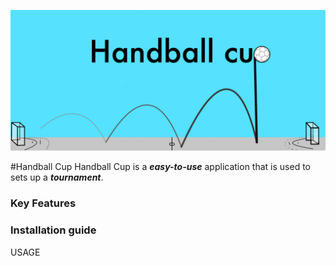 ![HandballCupLogo](finalprod/src/main/resources/edu/ntnu/idatt1002/g106/handballapp/finalprod/TournamentPictures/Handball_Cup_Logo.png)

#Handball Cup
Handball Cup is a ***easy-to-use*** application that is used to sets up a ***tournament***.

### Key Features

### Installation guide

USAGE
